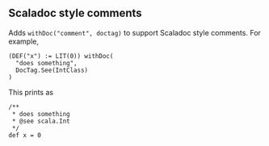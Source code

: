 ## Scaladoc style comments

Adds `withDoc("comment", doctag)` to support Scaladoc style comments. For example,

    (DEF("x") := LIT(0)) withDoc(
      "does something",
      DocTag.See(IntClass)
    )

This prints as

    /** 
     * does something
     * @see scala.Int
     */
    def x = 0
